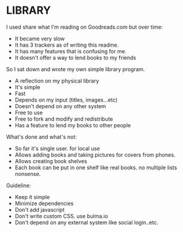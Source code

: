 LIBRARY
=========

I used share what I'm reading on Goodreads.com but over time:

- It became very slow
- It has 3 trackers as of writing this readme.
- It has many features that is confusing for me.
- It doesn't offer a way to lend books to my friends

So I sat down and wrote my own simple library program.

- A reflection on my physical library
- It's simple
- Fast
- Depends on my input (titles, images...etc)
- Doesn't depend on any other system
- Free to use
- Free to fork and modify and redistribute
- Has a feature to lend my books to other people

What's done and what's not:

- So far it's single user. for local use
- Allows adding books and taking pictures for covers from phones.
- Allows creating book shelves
- Each book can be put in one shelf like real books. no multiple lists nonsense.

Guideline:

- Keep it simple
- Minimize dependencies
- Don't add javascript
- Don't write custom CSS. use bulma.io
- Don't depend on any external system like social login..etc.
